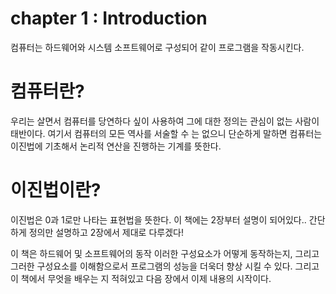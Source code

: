 # chapter 1 : Introduction
컴퓨터는 하드웨어와 시스템 소프트웨어로 구성되어 같이 프로그램을 작동시킨다.

# 컴퓨터란?
우리는 살면서 컴퓨터를 당연하다 싶이 사용하여 그에 대한 정의는 관심이 없는 사람이 태반이다.
여기서 컴퓨터의 모든 역사를 서술할 수 는 없으니 단순하게 말하면 컴퓨터는 이진법에 기초해서 논리적 연산을 진행하는 기계를 뜻한다.

# 이진법이란?
이진법은 0과 1로만 나타는 표현법을 뜻한다. 이 책에는 2장부터 설명이 되어있다..
간단하게 정의만 설명하고 2장에서 제대로 다루겠다!

이 책은 하드웨어 및 소프트웨어의 동작 이러한 구성요소가 어떻게 동작하는지, 
그리고 그러한 구성요소를 이해함으로서 프로그램의 성능을 더욱더 향상 시킬 수 있다.
그리고 이 책에서 무엇을 배우는 지 적혀있고 다음 장에서 이제 내용의 시작이다.








